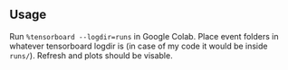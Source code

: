 ## Usage

Run ```%tensorboard --logdir=runs``` in Google Colab. Place event folders in whatever tensorboard logdir is (in case of my code it would be inside ```runs/```). Refresh and plots should be visable.
